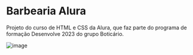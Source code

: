 # Barbearia Alura 

Projeto do curso de HTML e CSS da Alura, que faz parte do programa de formação Desenvolve 2023 do grupo Boticário.


![image](https://user-images.githubusercontent.com/99370978/218474983-daa83f4b-fd0e-4abb-a3b9-2e29cd06ee4d.png)
